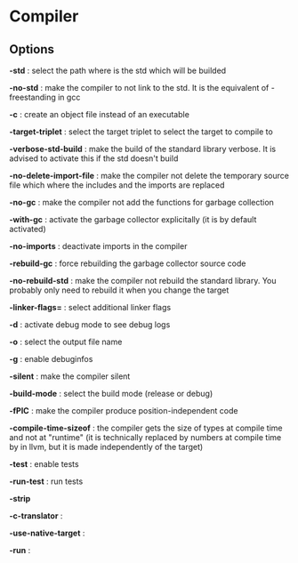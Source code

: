# Compiler

## Options

**-std** : select the path where is the std which will be builded

**-no-std** : make the compiler to not link to the std. It is the equivalent of -freestanding in gcc

**-c** : create an object file instead of an executable

**-target-triplet** : select the target triplet to select the target to compile to

**-verbose-std-build** : make the build of the standard library verbose. It is advised to activate this if the std doesn't build

**-no-delete-import-file** : make the compiler not delete the temporary source file which where the includes and the imports are replaced

**-no-gc** : make the compiler not add the functions for garbage collection

**-with-gc** : activate the garbage collector explicitally (it is by default activated)

**-no-imports** : deactivate imports in the compiler

**-rebuild-gc** : force rebuilding the garbage collector source code

**-no-rebuild-std** : make the compiler not rebuild the standard library. You probably only need to rebuild it when you change the target

**-linker-flags=** : select additional linker flags

**-d** : activate debug mode to see debug logs

**-o** : select the output file name

**-g** : enable debuginfos

**-silent** : make the compiler silent

**-build-mode** : select the build mode (release or debug)

**-fPIC** : make the compiler produce position-independent code

**-compile-time-sizeof** : the compiler gets the size of types at compile time and not at "runtime" (it is technically replaced by numbers at compile time by in llvm, but it is made independently of the target)

**-test** : enable tests

**-run-test** : run tests

**-strip**

**-c-translator** : 

**-use-native-target** : 

**-run** : 
